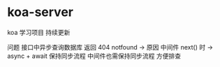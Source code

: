 # koa-server

koa 学习项目 持续更新

问题
接口中异步查询数据库 返回 404 notfound -> 原因 中间件 next() 时 -> async + await 保持同步流程 中间件也需保持同步流程 方便排查
